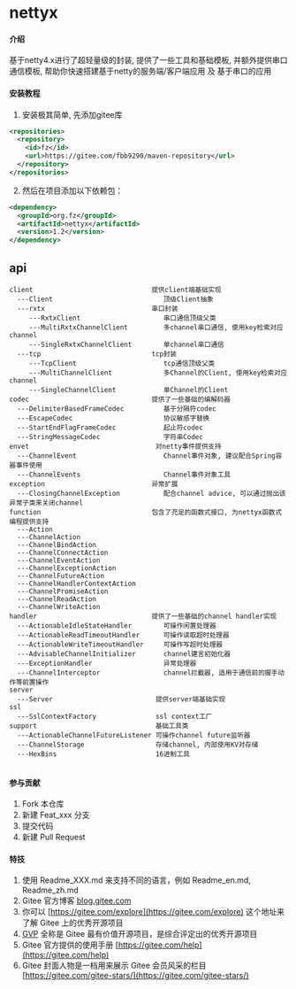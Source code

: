 # nettyx

#### 介绍
基于netty4.x进行了超轻量级的封装, 提供了一些工具和基础模板, 并额外提供串口通信模板, 帮助你快速搭建基于netty的服务端/客户端应用 及 基于串口的应用

#### 安装教程
1. 安装极其简单, 先添加gitee库
```xml
<repositories>
  <repository>
    <id>fz</id>
    <url>https://gitee.com/fbb9290/maven-repository</url>
  </repository>
</repositories>
```

2. 然后在项目添加以下依赖包：
```xml
<dependency>
  <groupId>org.fz</groupId>
  <artifactId>nettyx</artifactId>
  <version>1.2</version>
</dependency>
```
## api
```
client                              提供client端基础实现
  ---Client                            顶级Client抽象  
  ---rxtx                           串口封装
     ---RxtxClient                     串口通信顶级父类
     ---MultiRxtxChannelClient         多channel串口通信, 使用key检索对应channel
     ---SingleRxtxChannelClient        单channel串口通信
  ---tcp                            tcp封装
     ---TcpClient                      tcp通信顶级父类
     ---MultiChannelClient             多Channel的Client, 使用key检索对应channel
     ---SingleChannelClient            单Channel的Client
codec                               提供了一些基础的编解码器
  ---DelimiterBasedFrameCodec          基于分隔符codec
  ---EscapeCodec                       协议敏感字替换
  ---StartEndFlagFrameCodec            起止符codec
  ---StringMessageCodec                字符串Codec
envet                                对netty事件提供支持
  ---ChannelEvent                      Channel事件对象, 建议配合Spring容器事件使用
  ---ChannelEvents                     Channel事件对象工具
exception                           异常扩展
  ---ClosingChannelException           配合channel advice, 可以通过抛出该异常子类来关闭channel
function                            包含了充足的函数式接口, 为nettyx函数式编程提供支持                     
  ---Action                            
  ---ChannelAction                      
  ---ChannelBindAction
  ---ChannelConnectAction
  ---ChannelEventAction
  ---ChannelExceptionAction
  ---ChannelFutureAction
  ---ChannelHandlerContextAction
  ---ChannelPromiseAction
  ---ChannelReadAction
  ---ChannelWriteAction
handler                             提供了一些基础的channel handler实现
  ---ActionableIdleStateHandler        可操作闲置处理器
  ---ActionableReadTimeoutHandler      可操作读取超时处理器
  ---ActionableWriteTimeoutHandler     可操作写超时处理器
  ---AdvisableChannelInitializer       channel建言初始化器
  ---ExceptionHandler                  异常处理器
  ---ChannelInterceptor                channel拦截器, 适用于通信前的握手动作等前置操作
server
  ---Server                          提供server端基础实现
ssl
  ---SslContextFactory               ssl context工厂
support                              基础工具类
  ---ActionableChannelFutureListener 可操作channel future监听器
  ---ChannelStorage                  存储channel, 内部使用KV对存储
  ---HexBins                         16进制工具
  
```
#### 参与贡献

1.  Fork 本仓库
2.  新建 Feat_xxx 分支
3.  提交代码
4.  新建 Pull Request


#### 特技

1.  使用 Readme\_XXX.md 来支持不同的语言，例如 Readme\_en.md, Readme\_zh.md
2.  Gitee 官方博客 [blog.gitee.com](https://blog.gitee.com)
3.  你可以 [https://gitee.com/explore](https://gitee.com/explore) 这个地址来了解 Gitee 上的优秀开源项目
4.  [GVP](https://gitee.com/gvp) 全称是 Gitee 最有价值开源项目，是综合评定出的优秀开源项目
5.  Gitee 官方提供的使用手册 [https://gitee.com/help](https://gitee.com/help)
6.  Gitee 封面人物是一档用来展示 Gitee 会员风采的栏目 [https://gitee.com/gitee-stars/](https://gitee.com/gitee-stars/)
